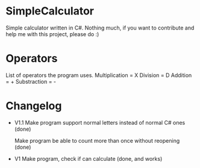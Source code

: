 # SimpleCalculator
Simple calculator written in C#. Nothing much, if you want to contribute and help me with this project, please do :)

# Operators
List of operators the program uses.
Multiplication = X
Division = D
Addition = +
Substraction = -

# Changelog

* V1.1
  Make program support normal letters instead of normal C# ones (done)
  
  Make program be able to count more than once without reopening (done)


* V1
 Make program, check if can calculate (done, and works)

